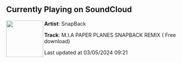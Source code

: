 ## Currently Playing on SoundCloud

[<img align="left" width="100" src="https://i1.sndcdn.com/artworks-3aWpn8mkz7htVhVz-pyWFVA-t500x500.jpg">](https://soundcloud.com/snapbackmusik/mia-paper-planes-snapback-remix)

**Artist**: SnapBack 

**Track**: M.I.A PAPER PLANES SNAPBACK REMIX ( Free download)

Last updated at 03/05/2024 09:21
